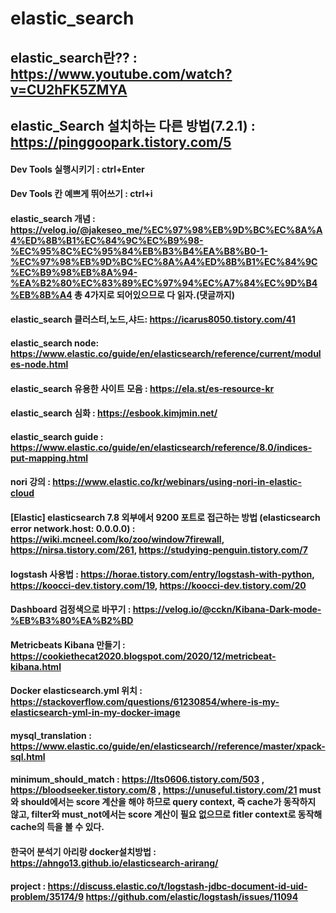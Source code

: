# elastic_search
## elastic_search란?? : https://www.youtube.com/watch?v=CU2hFK5ZMYA
## elastic_Search 설치하는 다른 방법(7.2.1) : https://pinggoopark.tistory.com/5
#### Dev Tools 실행시키기 : ctrl+Enter
#### Dev Tools 칸 예쁘게 뛰어쓰기 : ctrl+i

#### elastic_search 개념 : https://velog.io/@jakeseo_me/%EC%97%98%EB%9D%BC%EC%8A%A4%ED%8B%B1%EC%84%9C%EC%B9%98-%EC%95%8C%EC%95%84%EB%B3%B4%EA%B8%B0-1-%EC%97%98%EB%9D%BC%EC%8A%A4%ED%8B%B1%EC%84%9C%EC%B9%98%EB%8A%94-%EA%B2%80%EC%83%89%EC%97%94%EC%A7%84%EC%9D%B4%EB%8B%A4 총 4가지로 되어있으므로 다 읽자.(댓글까지)
#### elastic_search 클러스터,노드,샤드: https://icarus8050.tistory.com/41
#### elastic_search node: https://www.elastic.co/guide/en/elasticsearch/reference/current/modules-node.html
#### elastic_search 유용한 사이트 모음 : https://ela.st/es-resource-kr
#### elastic_search 심화 : https://esbook.kimjmin.net/
#### elastic_search guide : https://www.elastic.co/guide/en/elasticsearch/reference/8.0/indices-put-mapping.html
#### nori 강의 : https://www.elastic.co/kr/webinars/using-nori-in-elastic-cloud
#### [Elastic] elasticsearch 7.8 외부에서 9200 포트로 접근하는 방법 (elasticsearch error network.host: 0.0.0.0) : https://wiki.mcneel.com/ko/zoo/window7firewall, https://nirsa.tistory.com/261, https://studying-penguin.tistory.com/7
#### logstash 사용법 : https://horae.tistory.com/entry/logstash-with-python, https://koocci-dev.tistory.com/19, https://koocci-dev.tistory.com/20
#### Dashboard 검정색으로 바꾸기 : https://velog.io/@cckn/Kibana-Dark-mode-%EB%B3%80%EA%B2%BD
#### Metricbeats Kibana 만들기 : https://cookiethecat2020.blogspot.com/2020/12/metricbeat-kibana.html
#### Docker elasticsearch.yml 위치 : https://stackoverflow.com/questions/61230854/where-is-my-elasticsearch-yml-in-my-docker-image
#### mysql_translation : https://www.elastic.co/guide/en/elasticsearch//reference/master/xpack-sql.html
#### minimum_should_match : https://lts0606.tistory.com/503 , https://bloodseeker.tistory.com/8 , https://unuseful.tistory.com/21 must와 should에서는 score 계산을 해야 하므로 query context, 즉 cache가 동작하지 않고, filter와 must_not에서는 score 계산이 필요 없으므로 fitler context로 동작해 cache의 득을 볼 수 있다.
#### 한국어 분석기 아리랑 docker설치방법 : https://ahngo13.github.io/elasticsearch-arirang/

#### project : https://discuss.elastic.co/t/logstash-jdbc-document-id-uid-problem/35174/9 https://github.com/elastic/logstash/issues/11094
